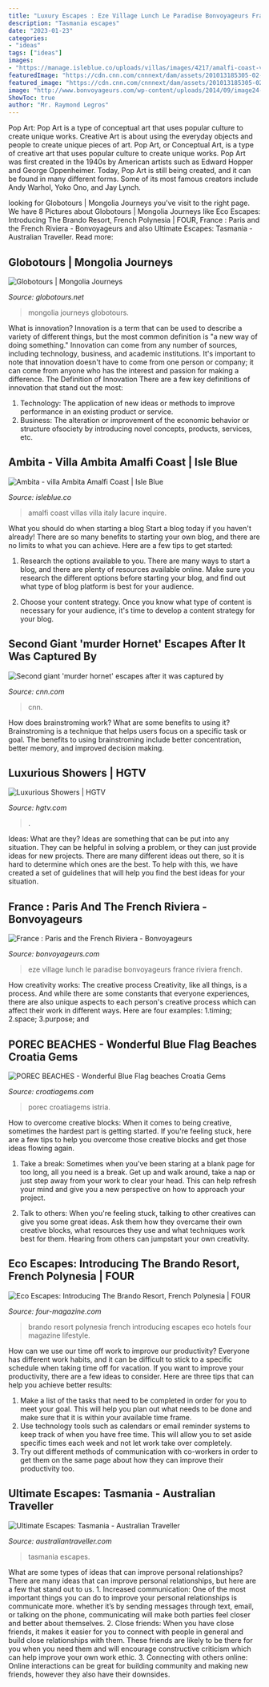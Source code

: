```yaml
---
title: "Luxury Escapes : Eze Village Lunch Le Paradise Bonvoyageurs France Riviera French"
description: "Tasmania escapes"
date: "2023-01-23"
categories:
- "ideas"
tags: ["ideas"]
images:
- "https://manage.isleblue.co/uploads/villas/images/4217/amalfi-coast-villa-ambita-2017-header_large.jpg"
featuredImage: "https://cdn.cnn.com/cnnnext/dam/assets/201013185305-02-murder-hornet-super-tease.jpg"
featured_image: "https://cdn.cnn.com/cnnnext/dam/assets/201013185305-02-murder-hornet-super-tease.jpg"
image: "http://www.bonvoyageurs.com/wp-content/uploads/2014/09/image24-e1412637668773.jpg"
ShowToc: true
author: "Mr. Raymond Legros"
---
```



Pop Art: Pop Art is a type of conceptual art that uses popular culture to create unique works.
Creative Art is about using the everyday objects and people to create unique pieces of art. Pop Art, or Conceptual Art, is a type of creative art that uses popular culture to create unique works. Pop Art was first created in the 1940s by American artists such as Edward Hopper and George Oppenheimer. Today, Pop Art is still being created, and it can be found in many different forms. Some of its most famous creators include Andy Warhol, Yoko Ono, and Jay Lynch.

	

		
looking for Globotours | Mongolia Journeys you've visit to the right page. We have 8 Pictures about Globotours | Mongolia Journeys like Eco Escapes: Introducing The Brando Resort, French Polynesia | FOUR, France : Paris and the French Riviera - Bonvoyageurs and also Ultimate Escapes: Tasmania - Australian Traveller. Read more:
		
    
## Globotours | Mongolia Journeys

<img loading=lazy src="https://www.globotours.net/wp-content/uploads/2015/05/Horses-in-Mongolia-Header.jpg" onerror="this.onerror=null;this.src='https://tse2.mm.bing.net/th?id=OIP.ucUnmUBEMMaQ5BMoQTasIAHaCs&amp;pid=15.1';" alt="Globotours | Mongolia Journeys">

_Source: globotours.net_

>mongolia journeys globotours. 

	

What is innovation?
Innovation is a term that can be used to describe a variety of different things, but the most common definition is "a new way of doing something." Innovation can come from any number of sources, including technology, business, and academic institutions. It's important to note that innovation doesn't have to come from one person or company; it can come from anyone who has the interest and passion for making a difference.
The Definition of Innovation
There are a few key definitions of innovation that stand out the most: 
1. Technology: The application of new ideas or methods to improve performance in an existing product or service. 
2. Business: The alteration or improvement of the economic behavior or structure ofsociety by introducing novel concepts, products, services, etc. 

    
## Ambita - Villa Ambita Amalfi Coast | Isle Blue

<img loading=lazy src="https://manage.isleblue.co/uploads/villas/images/4217/amalfi-coast-villa-ambita-2017-header_large.jpg" onerror="this.onerror=null;this.src='https://tse4.mm.bing.net/th?id=OIP.9mmZLztAdkFNqq9Sg8VkfgHaE8&amp;pid=15.1';" alt="Ambita - villa Ambita Amalfi Coast | Isle Blue">

_Source: isleblue.co_

>amalfi coast villas villa italy lacure inquire. 

	

What you should do when starting a blog
Start a blog today if you haven't already! There are so many benefits to starting your own blog, and there are no limits to what you can achieve. Here are a few tips to get started:
1. Research the options available to you. There are many ways to start a blog, and there are plenty of resources available online. Make sure you research the different options before starting your blog, and find out what type of blog platform is best for your audience.

2. Choose your content strategy. Once you know what type of content is necessary for your audience, it's time to develop a content strategy for your blog.

    
## Second Giant &#039;murder Hornet&#039; Escapes After It Was Captured By

<img loading=lazy src="https://cdn.cnn.com/cnnnext/dam/assets/201013185305-02-murder-hornet-super-tease.jpg" onerror="this.onerror=null;this.src='https://tse2.mm.bing.net/th?id=OIP.HNNpuM2X5ptOOlw62KBRNAHaEK&amp;pid=15.1';" alt="Second giant &#039;murder hornet&#039; escapes after it was captured by">

_Source: cnn.com_

>cnn. 

	

How does brainstroming work? What are some benefits to using it?
Brainstroming is a technique that helps users focus on a specific task or goal. The benefits to using brainstroming include better concentration, better memory, and improved decision making.

    
## Luxurious Showers | HGTV

<img loading=lazy src="https://hgtvhome.sndimg.com/content/dam/images/hgtv/fullset/2011/12/12/0/Original_Jackie-Dishner-Luxury-Showers-Susan-Fredman-Stone-Enclosure_3x4.jpg.rend.hgtvcom.616.822.suffix/1400964204804.jpeg" onerror="this.onerror=null;this.src='https://tse3.mm.bing.net/th?id=OIP.ymPxGTDbhMaqIoxSuErmugHaJ4&amp;pid=15.1';" alt="Luxurious Showers | HGTV">

_Source: hgtv.com_

>. 

	

Ideas: What are they?
Ideas are something that can be put into any situation. They can be helpful in solving a problem, or they can just provide ideas for new projects. There are many different ideas out there, so it is hard to determine which ones are the best. To help with this, we have created a set of guidelines that will help you find the best ideas for your situation.

    
## France : Paris And The French Riviera - Bonvoyageurs

<img loading=lazy src="http://www.bonvoyageurs.com/wp-content/uploads/2014/09/image24-e1412637668773.jpg" onerror="this.onerror=null;this.src='https://tse1.mm.bing.net/th?id=OIP.t3nTvVB8QgYHHQXoPVkEawHaJ4&amp;pid=15.1';" alt="France : Paris and the French Riviera - Bonvoyageurs">

_Source: bonvoyageurs.com_

>eze village lunch le paradise bonvoyageurs france riviera french. 

	

How creativity works: The creative process
Creativity, like all things, is a process. And while there are some constants that everyone experiences, there are also unique aspects to each person's creative process which can affect their work in different ways. Here are four examples: 1.timing; 2.space; 3.purpose; and 
    
## POREC BEACHES - Wonderful Blue Flag Beaches Croatia Gems

<img loading=lazy src="https://www.croatiagems.com/wp-content/uploads/2020/03/Porec-Istria-Porec-Tourist-Board-50.jpeg" onerror="this.onerror=null;this.src='https://tse2.mm.bing.net/th?id=OIP.0l7Jd8qORGcS567cWJj8SgHaE7&amp;pid=15.1';" alt="POREC BEACHES - Wonderful Blue Flag beaches Croatia Gems">

_Source: croatiagems.com_

>porec croatiagems istria. 

	

How to overcome creative blocks:
When it comes to being creative, sometimes the hardest part is getting started. If you're feeling stuck, here are a few tips to help you overcome those creative blocks and get those ideas flowing again.
1. Take a break: Sometimes when you've been staring at a blank page for too long, all you need is a break. Get up and walk around, take a nap or just step away from your work to clear your head. This can help refresh your mind and give you a new perspective on how to approach your project.

2. Talk to others: When you're feeling stuck, talking to other creatives can give you some great ideas. Ask them how they overcame their own creative blocks, what resources they use and what techniques work best for them. Hearing from others can jumpstart your own creativity.


    
## Eco Escapes: Introducing The Brando Resort, French Polynesia | FOUR

<img loading=lazy src="http://www.four-magazine.com/wp-content/uploads/2019/02/jFsJGNGk.jpeg" onerror="this.onerror=null;this.src='https://tse1.mm.bing.net/th?id=OIP.tCaBT1RUEJsOhh7fR9vXRQHaFF&amp;pid=15.1';" alt="Eco Escapes: Introducing The Brando Resort, French Polynesia | FOUR">

_Source: four-magazine.com_

>brando resort polynesia french introducing escapes eco hotels four magazine lifestyle. 

	

How can we use our time off work to improve our productivity?
Everyone has different work habits, and it can be difficult to stick to a specific schedule when taking time off for vacation. If you want to improve your productivity, there are a few ideas to consider. Here are three tips that can help you achieve better results: 
1. Make a list of the tasks that need to be completed in order for you to meet your goal. This will help you plan out what needs to be done and make sure that it is within your available time frame. 
2. Use technology tools such as calendars or email reminder systems to keep track of when you have free time. This will allow you to set aside specific times each week and not let work take over completely. 
3. Try out different methods of communication with co-workers in order to get them on the same page about how they can improve their productivity too.

    
## Ultimate Escapes: Tasmania - Australian Traveller

<img loading=lazy src="https://s1.at.atcdn.net/wp-content/uploads/2014/05/100778-3.jpg" onerror="this.onerror=null;this.src='https://tse4.mm.bing.net/th?id=OIP.jr0vITy84eTs4U020WG13wHaEU&amp;pid=15.1';" alt="Ultimate Escapes: Tasmania - Australian Traveller">

_Source: australiantraveller.com_

>tasmania escapes. 

	

What are some types of ideas that can improve personal relationships?
There are many ideas that can improve personal relationships, but here are a few that stand out to us. 1. Increased communication: One of the most important things you can do to improve your personal relationships is communicate more. whether it’s by sending messages through text, email, or talking on the phone, communicating will make both parties feel closer and better about themselves. 2. Close friends: When you have close friends, it makes it easier for you to connect with people in general and build close relationships with them. These friends are likely to be there for you when you need them and will encourage constructive criticism which can help improve your own work ethic. 3. Connecting with others online: Online interactions can be great for building community and making new friends, however they also have their downsides.

